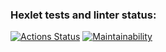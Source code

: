 ### Hexlet tests and linter status:
[![Actions Status](https://github.com/zombym/java-project-61/workflows/hexlet-check/badge.svg)](https://github.com/zombym/java-project-61/actions)
[![Maintainability](https://api.codeclimate.com/v1/badges/5f81db24a8522414aa51/maintainability)](https://codeclimate.com/github/zombym/java-project-61/maintainability)